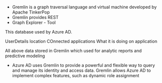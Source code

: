 
- Gremlin is a graph traversal language and virtual machine developed by Apache TinkerPop
- Gremlin provides REST
- Graph Explorer  - Tool



This database used by Azure AD.


UserDetails
location
COnnected applications
What it is doing on application

All above data stored in Gremlin which used for analytic reports and predictive modeling

- Azure AD uses Gremlin to provide a powerful and flexible way to query and manage its identity and access data. Gremlin allows Azure AD to implement complex features, such as dynamic role assignment
